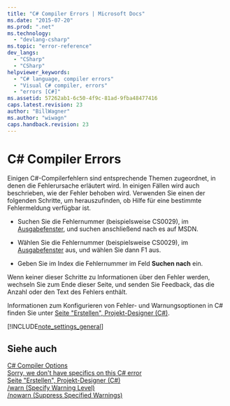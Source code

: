 ```yaml
---
title: "C# Compiler Errors | Microsoft Docs"
ms.date: "2015-07-20"
ms.prod: ".net"
ms.technology: 
  - "devlang-csharp"
ms.topic: "error-reference"
dev_langs: 
  - "CSharp"
  - "CSharp"
helpviewer_keywords: 
  - "C# language, compiler errors"
  - "Visual C# compiler, errors"
  - "errors [C#]"
ms.assetid: 57262ab1-6c50-4f9c-81ad-9fba48477416
caps.latest.revision: 23
author: "BillWagner"
ms.author: "wiwagn"
caps.handback.revision: 23
---
```

# C# Compiler Errors
Einigen C\#\-Compilerfehlern sind entsprechende Themen zugeordnet, in denen die Fehlerursache erläutert wird. In einigen Fällen wird auch beschrieben, wie der Fehler behoben wird.  Verwenden Sie einen der folgenden Schritte, um herauszufinden, ob Hilfe für eine bestimmte Fehlermeldung verfügbar ist.  
  
-   Suchen Sie die Fehlernummer \(beispielsweise CS0029\), im [Ausgabefenster](/visual-studio/ide/reference/output-window), und suchen anschließend nach es auf MSDN.  
  
-   Wählen Sie die Fehlernummer \(beispielsweise CS0029\), im [Ausgabefenster](/visual-studio/ide/reference/output-window) aus, und wählen Sie dann F1 aus.  
  
-   Geben Sie im Index die Fehlernummer im Feld **Suchen nach** ein.  
  
 Wenn keiner dieser Schritte zu Informationen über den Fehler werden, wechseln Sie zum Ende dieser Seite, und senden Sie Feedback, das die Anzahl oder den Text des Fehlers enthält.  
  
 Informationen zum Konfigurieren von Fehler\- und Warnungsoptionen in C\# finden Sie unter [Seite "Erstellen", Projekt\-Designer \(C\#\)](/visual-studio/ide/reference/build-page-project-designer-csharp).  
  
 [!INCLUDE[note_settings_general](~/includes/note-settings-general-md.md)]  
  
## Siehe auch  
 [C\# Compiler Options](../../../csharp/language-reference/compiler-options/index.md)   
 [Sorry, we don't have specifics on this C\# error](../../../csharp/misc/sorry-we-don-t-have-specifics-on-this-csharp-error.md)   
 [Seite "Erstellen", Projekt\-Designer \(C\#\)](/visual-studio/ide/reference/build-page-project-designer-csharp)   
 [\/warn \(Specify Warning Level\)](../../../csharp/language-reference/compiler-options/warn-compiler-option.md)   
 [\/nowarn \(Suppress Specified Warnings\)](../../../csharp/language-reference/compiler-options/nowarn-compiler-option.md)